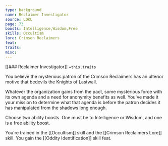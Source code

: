 ```yaml
---
type: background
name: Reclaimer Investigator 
source: LOKL
page: 73
boosts: Intelligence,Wisdom,Free
skills: Occultism
lore: Crimson Reclaimers
feat: 
traits: 
misc: 
---
```


[[### Reclaimer Investigator]]
`=this.traits`


You believe the mysterious patron of the Crimson Reclaimers has an ulterior motive that bedevils the Knights of Lastwall.

Whatever the organization gains from the pact, some mysterious force with its own agenda and a need for anonymity benefits as well. You've made it your mission to determine what that agenda is before the patron decides it has manipulated from the shadows long enough.

Choose two ability boosts. One must be to Intelligence or Wisdom, and one is a free ability boost.

You're trained in the [[Occultism]] skill and the [[Crimson Reclaimers Lore]] skill. You gain the [[Oddity Identification]] skill feat.


